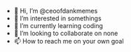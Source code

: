 - 👋 Hi, I’m @ceoofdankmemes
- 👀 I’m interested in somethings
- 🌱 I’m currently learning coding 
- 💞️ I’m looking to collaborate on none
- 📫 How to reach me on your own goal

<!---
ceoofdankmemes/ceoofdankmemes is a ✨ special ✨ repository because its `README.md` (this file) appears on your GitHub profile.
You can click the Preview link to take a look at your changes.
--->
